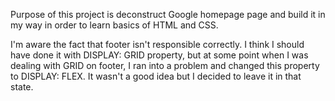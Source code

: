 Purpose of this project is deconstruct Google homepage page and build it in my way in order to learn basics of HTML and CSS.


I'm aware the fact that footer isn't responsible correctly. I think I should have done it with DISPLAY: GRID property, but at some point when I was dealing with GRID on footer, I ran into a problem and changed this property to DISPLAY: FLEX. It wasn't a good idea but I decided to leave it in that state.
